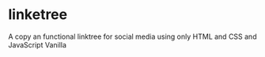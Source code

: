 # linketree
A copy an functional linktree for social media using only HTML and CSS and JavaScript Vanilla 
